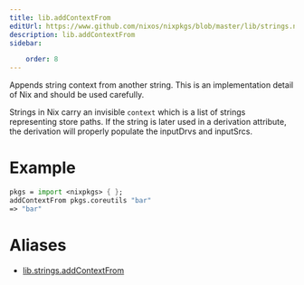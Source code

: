 ```yaml
---
title: lib.addContextFrom
editUrl: https://www.github.com/nixos/nixpkgs/blob/master/lib/strings.nix#L857C20
description: lib.addContextFrom
sidebar:

    order: 8
---
```


Appends string context from another string.  This is an implementation
detail of Nix and should be used carefully.

Strings in Nix carry an invisible `context` which is a list of strings
representing store paths.  If the string is later used in a derivation
attribute, the derivation will properly populate the inputDrvs and
inputSrcs.

# Example

```nix
pkgs = import <nixpkgs> { };
addContextFrom pkgs.coreutils "bar"
=> "bar"
```


# Aliases

- [lib.strings.addContextFrom](/reference/libstrings.addContextFrom)


